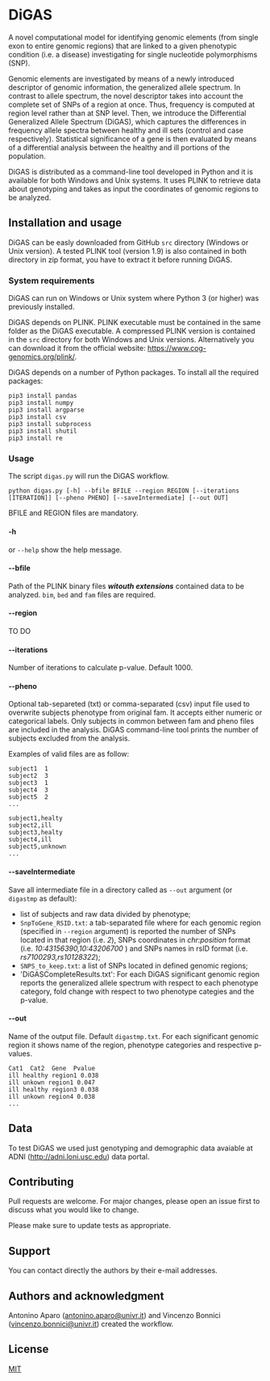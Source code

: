# DiGAS

A novel computational model for identifying genomic elements (from single exon to entire genomic regions)  that are linked to a given phenotypic condition (i.e. a disease) investigating for single nucleotide polymorphisms (SNP).

Genomic elements are investigated by means of a newly introduced descriptor of genomic information, the generalized allele spectrum. In contrast to allele spectrum, the novel descriptor takes into account the complete set of SNPs of a region at once. Thus, frequency is computed at region level rather than at SNP level. Then, we introduce the Differential Generalized Allele Spectrum (DiGAS), which captures the differences in frequency allele spectra between healthy and ill sets (control and case respectively). Statistical significance of a gene is then evaluated by means of a differential analysis between the healthy and ill portions of the population.

DiGAS is distributed as a command-line tool developed in Python and it is available for both Windows and Unix systems. It uses PLINK to retrieve data about genotyping and takes as input the coordinates of genomic regions to be analyzed.


## Installation and usage

DiGAS can be easly downloaded from GitHub `src` directory (Windows or Unix version). A tested PLINK tool (version 1.9) is also contained in both directory in zip format, you have to extract it before running DiGAS.

### System requirements

DiGAS can run on Windows or Unix system where Python 3 (or higher) was previously installed.

DiGAS depends on PLINK. PLINK executable must be contained in the same folder as the DiGAS executable.
A compressed PLINK version is contained in the `src` directory for both Windows and Unix versions. 
Alternatively you can download it from the official website: https://www.cog-genomics.org/plink/.

DiGAS depends on a number of Python packages. To install all the required packages:

```
pip3 install pandas
pip3 install numpy
pip3 install argparse
pip3 install csv
pip3 install subprocess
pip3 install shutil
pip3 install re
```

### Usage
The script `digas.py` will run the DiGAS workflow.
```
python digas.py [-h] --bfile BFILE --region REGION [--iterations [ITERATION]] [--pheno PHENO] [--saveIntermediate] [--out OUT]
```

BFILE and REGION files are mandatory. 

#### -h
or `--help` show the help message. 

#### --bfile 
Path of the PLINK binary files ***witouth extensions*** contained data to be analyzed. `bim`, `bed` and `fam` files are required.

#### --region
TO DO

#### --iterations
Number of iterations to calculate p-value. Default 1000.

#### --pheno
Optional tab-separeted (txt) or comma-separated (csv) input file used to overwrite subjects phenotype from original fam. It accepts either numeric or categorical labels. 
Only subjects in common between fam and pheno files are included in the analysis. DiGAS command-line tool prints the number of subjects excluded from the analysis.

Examples of valid files are as follow:

```
subject1  1  
subject2  3
subject3  1
subject4  3
subject5  2
...
```

```
subject1,healty  
subject2,ill
subject3,healty
subject4,ill
subject5,unknown
...
```

#### --saveIntermediate
Save all intermediate file in a directory called as `--out` argument (or `digastmp` as default): 
- list of subjects and raw data divided by phenotype;
- `SnpToGene_RSID.txt`: a tab-separated file where for each genomic region (specified in `--region` argument) is reported the number of SNPs located in that region (i.e. *2*), SNPs coordinates in *chr:position* format (i.e. *10:43156390,10:43206700* ) and SNPs names in rsID format (i.e. *rs7100293,rs10128322*);
- `SNPS_to_keep.txt`: a list of SNPs located in defined genomic regions;
- 'DiGASCompleteResults.txt': For each DiGAS significant genomic region reports the generalized allele spectrum with respect to each phenotype category, fold change with respect to two phenotype categies and the p-value.

#### --out
Name of the output file. Default `digastmp.txt`.
For each significant genomic region it shows name of the region, phenotype categories and respective p-values.

```
Cat1  Cat2  Gene  Pvalue
ill healthy region1 0.038
ill unkown region1 0.047
ill healthy region3 0.038
ill unkown region4 0.038
...
```



## Data

To test DiGAS we used just genotyping and demographic data avaiable at ADNI (http://adni.loni.usc.edu) data portal.


## Contributing
Pull requests are welcome. For major changes, please open an issue first to discuss what you would like to change.

Please make sure to update tests as appropriate.

## Support

You can contact directly the authors by their e-mail addresses.

## Authors and acknowledgment

Antonino Aparo (antonino.aparo@univr.it) and Vincenzo Bonnici (vincenzo.bonnici@univr.it) created the workflow. 

## License
[MIT](https://choosealicense.com/licenses/mit/)

